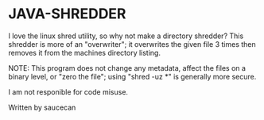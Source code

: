 # JAVA-SHREDDER
I love the linux shred utility, so why not make a directory shredder?
This shredder is more of an "overwriter"; it overwrites the given file 3 times then removes it from the machines directory listing.  

NOTE: This program does not change any metadata, affect the files on a binary level, or "zero the file"; using "shred -uz *" is generally more secure.

I am not responible for code misuse.

Written by saucecan
